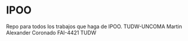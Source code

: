 # IPOO
Repo para todos los trabajos que haga de IPOO. TUDW-UNCOMA
Martin Alexander Coronado FAI-4421 TUDW

